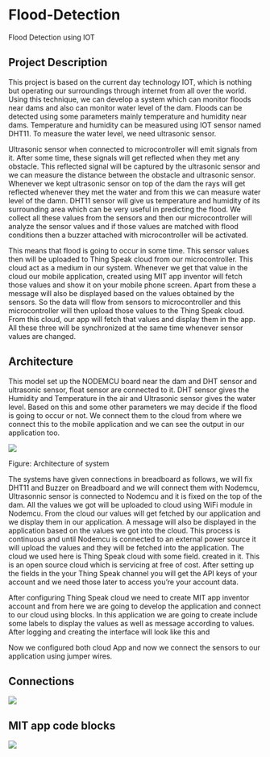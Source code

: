 # Flood-Detection
Flood Detection using IOT

## Project Description

This project is based on the current day technology IOT, which is nothing but operating our surroundings through internet from all over the world. Using this technique, we can develop a system which can monitor floods near dams and also can monitor water level of the dam. Floods can be detected using some parameters mainly temperature and humidity near dams. Temperature and humidity can be measured using IOT sensor named DHT11. To measure the water level, we need ultrasonic sensor.

Ultrasonic sensor when connected to microcontroller will emit signals from it. After some time, these signals will get reflected when they met any obstacle. This reflected signal will be captured by the ultrasonic sensor and we can measure the distance between the obstacle and ultrasonic sensor. Whenever we kept ultrasonic sensor on top of the dam the rays will get reflected whenever they met the water and from this we can measure water level of the damn. DHT11 sensor will give us temperature and humidity of its surrounding area which can be very useful in predicting the flood. We collect all these values from the sensors and then our microcontroller will analyze the sensor values and if those values are matched with flood conditions then a buzzer attached with microcontroller will be activated.

This means that flood is going to occur in some time. This sensor values then will be uploaded to Thing Speak cloud from our microcontroller. This cloud act as a medium in our system. Whenever we get that value in the cloud our mobile application, created using MIT app inventor will fetch those values and show it on your mobile phone screen. Apart from these a message will also be displayed based on the values obtained by the sensors. So the data will flow from sensors to microcontroller and this microcontroller will then upload those values to the Thing Speak cloud. From this cloud, our app will fetch that values and display them in the app. All these three will be synchronized at the same time whenever sensor values are changed.


## Architecture

This model set up the NODEMCU board near the dam and DHT sensor and ultrasonic sensor, float sensor are connected to it. DHT sensor gives the Humidity and Temperature in the air and Ultrasonic sensor gives the water level. Based on this and some other parameters we may decide if the flood is going to occur or not. We connect them to the cloud from where we connect this to the mobile application and we can see the output in our application too.

<img src="https://drive.google.com/uc?export=view&id=1N9UBFo446GLGIfBTRK2PWe5xD_t4Na0B"/>
 
Figure: Architecture of system

The systems have given connections in breadboard as follows, we will fix DHT11 and Buzzer on Breadboard and we will connect them with Nodemcu, Ultrasonnic sensor is connected to Nodemcu and it is fixed on the top of the dam. All the values we got will be uploaded to cloud using WiFi module in Nodemcu. From the cloud our values will get fetched by our application and we display them in our application. A message will also be displayed in the application based on the values we got into the cloud. This process is continuous and until Nodemcu is connected to an external power source it will upload the values and they will be fetched into the application. The cloud we used here is Thing Speak cloud with some field. created in it. This is an open source cloud which is servicing at free of cost. After setting up the fields in the your Thing Speak channel you will get the API keys of your account and we need those later to access you’re your account data.

After configuring Thing Speak cloud we need to create MIT app inventor account and from here we are going to develop the application and connect to our cloud using blocks. In this application we are going to create include some labels to display the values as well as message according to values. After logging and creating the interface will look like this and 

Now we configured both cloud App and now we connect the sensors to our application using jumper wires.

## Connections

<img src="https://drive.google.com/uc?export=view&id=1eggSrhsRnl6BnPkyqpylUDvt8-Uw3j8Z"/>

## MIT app code blocks

<img src="https://drive.google.com/uc?export=view&id=1UpaBqzXNwkyRfIloOgQsNedvYpn4_OgV"/>
